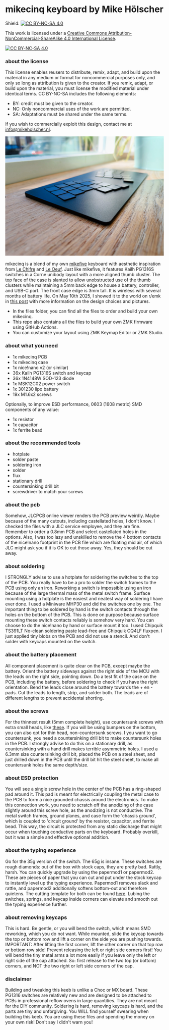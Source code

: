 # mikecinq keyboard by Mike Hölscher

Shield: [![CC BY-NC-SA 4.0][cc-by-nc-sa-shield]][cc-by-nc-sa]

This work is licensed under a
[Creative Commons Attribution-NonCommercial-ShareAlike 4.0 International License][cc-by-nc-sa].

[![CC BY-NC-SA 4.0][cc-by-nc-sa-image]][cc-by-nc-sa]

[cc-by-nc-sa]: http://creativecommons.org/licenses/by-nc-sa/4.0/
[cc-by-nc-sa-image]: https://licensebuttons.net/l/by-nc-sa/4.0/88x31.png
[cc-by-nc-sa-shield]: https://img.shields.io/badge/License-CC%20BY--NC--SA%204.0-lightgrey.svg

### about the license
This license enables reusers to distribute, remix, adapt, and build upon the material in any medium or format for noncommercial purposes only, and only so long as attribution is given to the creator. If you remix, adapt, or build upon the material, you must license the modified material under identical terms. CC BY-NC-SA includes the following elements:

- BY: credit must be given to the creator.
- NC: Only noncommercial uses of the work are permitted.
- SA: Adaptations must be shared under the same terms.

If you wish to commercially exploit this design, contact me at info@mikeholscher.nl.

![](images/mikecinq1.jpg)

mikecinq is a blend of my own [mikefive](https://github.com/mikeholscher/zmk-config-mikefive) keyboard with aesthetic inspiration from [Le Chifre](https://github.com/tominabox1/Le-Chiffre-Keyboard) and [Le Oeuf](https://github.com/eggsworks/le-oeuf).
Just like mikefive, it features Kailh PG1316S switches in a Corne unibody layout with a more aligned thumb cluster. The top face of the case is slanted to allow unobstructed use of the thumb clusters while maintaining a 5mm back edge to house a battery, controller, and USB-C port. The front case edge is 3mm tall. It is wireless with several months of battery life. On May 10th 2025, I showed it to the world on r/emk in [this post](https://www.reddit.com/r/ErgoMechKeyboards/comments/1kjbfr5/mikecinq_my_second_pg1316s_keyboard_incl_long/) with more information on the design choices and pictures.

- In the files folder, you can find all the files to order and build your own mikecinq.
- This repo also contains all the files to build your own ZMK firmware using GitHub Actions.
- You can customize your layout using ZMK Keymap Editor or ZMK Studio.

### about what you need
- 1x mikecinq PCB
- 1x mikecinq case
- 1x nice!nano v2 (or similar)
- 36x Kailh PG1316S switch and keycap
- 36x 1N4148W SOD-123 diode
- 1x MSK12C02 power switch
- 1x 301230 lipo battery
- 19x M1.6x2 screws

Optionally, to improve ESD performance, 0603 (1608 metric) SMD components of any value:
- 1x resistor
- 1x capacitor
- 1x ferrite bead

### about the recommended tools
- hotplate
- solder paste
- soldering iron
- solder
- flux
- stationary drill
- countersinking drill bit
- screwdriver to match your screws

### about the pcb
Somehow, JLCPCB online viewer renders the PCB preview weirdly. Maybe because of the many cutouts, including castellated holes, I don't know. I checked the files with a JLC service employee, and they are fine. Remember to order a 0.8mm PCB and select castellated holes in the options. Also, I was too lazy and unskilled to remove the 4 bottom contacts of the nice!nano footprint in the PCB file which are floating mid air, of which JLC might ask you if it is OK to cut those away. Yes, they should be cut away.

### about soldering
I STRONGLY advise to use a hotplate for soldering the switches to the top of the PCB. You really have to be a pro to solder the switch frames to the PCB using only an iron. Reworking a switch is impossible using an iron because of the large thermal mass of the metal switch frame. Surface mounting using a hotplate is the easiest and neatest way of soldering I have ever done. I used a Miniware MHP30 and did the switches one by one. The important thing to be soldered by hand is the switch contacts through the holes on the bottom of the PCB. This is done on purpose because surface mounting these switch contacts reliably is somehow very hard. You can choose to do the nice!nano by hand or surface mount it too. I used Chipquik TS391LT No-clean soldering paste lead-free and Chipquik CQ4LF fluxpen. I just applied tiny blobs on the PCB and did not use a stencil. And don't solder with keycaps mounted on the switch.

### about the battery placement
All component placement is quite clear on the PCB, except maybe the battery. Orient the battery sideways against the right side of the MCU with the leads on the right side, pointing down. Do a test fit of the case on the PCB, including the battery, before soldering to check if you have the right orientation. Bend the leads close around the battery towards the + en - pads. Cut the leads to length, strip, and solder both. The leads are of different lengths to prevent accidental shorting.

### about the screws
For the thinnest result (5mm complete height), use countersunk screws with extra small heads, like [these](https://www.ebay.nl/itm/185164561040?var=694434686738). If you will be using bumpers on the bottom, you can also opt for thin head, non-countersunk screws. I you want to go countersunk, you need a countersinking drill bit to make countersunk holes in the PCB. I strongly advise to do this on a stationary drill, as countersinking with a hand drill makes terrible asymmetric holes. I used a 6.3mm size countersinking drill bit, placed the PCB on a steel sheet, and just drilled down in the PCB until the drill bit hit the steel sheet, to make all countersunk holes the same depth/size.

### about ESD protection
You will see a single screw hole in the center of the PCB has a ring-shaped pad around it. This pad is meant for electrically coupling the metal case to the PCB to form a nice grounded chassis around the electronics. To make this connection work, you need to scratch off the anodizing of the case slightly around this screw hole, as the anodizing is not conductive. The metal switch frames, ground planes, and case form the 'chassis ground', which is coupled to 'circuit ground' by the resistor, capacitor, and ferrite bead. This way, the circuit is protected from any static discharge that might occur when touching conductive parts on the keyboard. Probably overkill, but it was a simple and effective optional addition.  

### about the typing experience
Go for the 35g version of the switch. The 65g is insane. These switches are rough diamonds: out of the box with stock caps, they are pretty bad. Rattly, harsh. You can quickly upgrade by using the papermod1 or papermod2. These are pieces of paper that you can cut and put under the stock keycap to instantly level up the typing experience. Papermod1 removes slack and rattle, and papermod2 additionally softens bottom-out and therefore quietens. The cutting template for both can be found [here](https://github.com/mikeholscher/zmk-config-mikefive/tree/main/files/mods). Lubing the switches, springs, and keycap inside corners can elevate and smooth out the typing experience further.

### about removing keycaps
This is hard. Be gentle, or you will bend the switch, which means SMD reworking, which you do not want. While mounted, slide the keycap towards the top or bottom row and lift a corner on the side you are pushing towards. IMPORTANT: After lifting the first corner, lift the other corner on that top row or bottom row side! Prevent releasing the left or right side corners first! You will bend the tiny metal arms a lot more easily if you leave only the left or right side of the cap attached. So: first release to the two top (or bottom) corners, and NOT the two right or left side corners of the cap.

### disclaimer
Building and tweaking this keeb is unlike a Choc or MX board. These PG1316 switches are relatively new and are designed to be attached to PCBs in professional reflow ovens in large quantities. They are not meant for the DIY community. Soldering is hard, removing keycaps is hard, and the parts are tiny and unforgiving. You WILL find yourself swearing when building this keeb. You are using these files and spending the money on your own risk! Don't say I didn't warn you!




